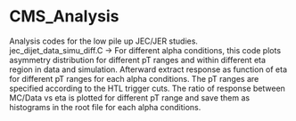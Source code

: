 # CMS_Analysis
Analysis codes for the low pile up JEC/JER studies.
jec_dijet_data_simu_diff.C -> For different alpha conditions, this code plots asymmetry distribution for different pT ranges and within different eta region in data and simulation. Afterward extract response as function of eta for different pT ranges for each alpha conditions. The pT ranges are specified according to the HTL trigger cuts. The ratio of response between MC/Data vs eta is plotted for different pT range and save them as histograms in the root file for each alpha conditions.
